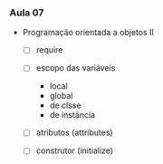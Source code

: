 ### Aula 07

- Programação orientada a objetos II
    - [ ] require
    - [ ] escopo das variáveis
        - local
        - global
        - de clsse
        - de instância

    - [ ] atributos (attributes)
    - [ ] construtor (initialize)
    
